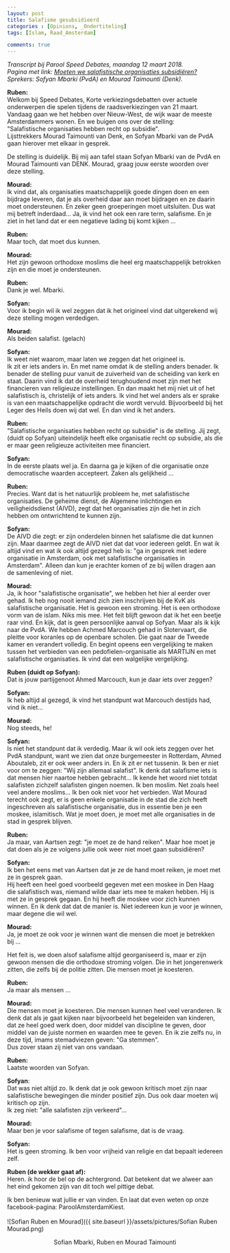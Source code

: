 ```yaml
---
layout: post
title: Salafisme gesubsidieerd
categories : [Opinions, _Ondertiteling]
tags: [Islam, Raad_Amsterdam]

comments: true
---  
```


<i>Transcript bij Parool Speed Debates, maandag 12 maart 2018.<br>
Pagina met link: <a href="https://www.parool.nl/verkiezingen/moeten-we-salafistische-organisaties-subsidieren~a4580210/" target="_blank">Moeten we salafistische organisaties subsidi&euml;ren?</a><br>
Sprekers: Sofyan Mbarki (PvdA) en Mourad Taimounti (Denk).</i>


<b>Ruben:</b><br>
Welkom bij Speed Debates, Korte verkiezingsdebatten over actuele onderwerpen die spelen tijdens de raadsverkiezingen van 21 maart. 
Vandaag gaan we het hebben over Nieuw-West, de wijk waar de meeste Amsterdammers wonen. En we buigen ons over de stelling: <br>
"Salafistische organisaties hebben recht op subsidie". <br>
Lijsttrekkers Mourad Taimounti van Denk, en Sofyan Mbarki van de PvdA gaan hierover met elkaar in gesprek.

De stelling is duidelijk. Bij mij aan tafel staan Sofyan Mbarki van de PvdA en Mourad Taimounti van DENK. Mourad, graag jouw eerste woorden over deze stelling.<br>

<b>Mourad:</b><br>
Ik vind dat, als organisaties maatschappelijk goede dingen doen en een bijdrage leveren, dat je als overheid daar aan moet bijdragen en ze daarin moet ondersteunen. 
En zeker geen groeperingen moet uitsluiten. Dus wat mij betreft inderdaad...  Ja, ik vind het ook een rare term, salafisme. 
En je ziet in het land dat er een negatieve lading bij komt kijken ...


<b>Ruben:</b><br>
Maar toch, dat moet dus kunnen.

<b>Mourad:</b><br>
Het zijn gewoon orthodoxe moslims die heel erg  maatschappelijk betrokken zijn en die moet je ondersteunen.

<b>Ruben:</b><br>
Dank je wel. Mbarki.


<b>Sofyan:</b><br>
Voor ik begin wil ik wel zeggen dat ik het origineel vind dat uitgerekend wij deze stelling mogen verdedigen. 

<b>Mourad:</b><br>
Als beiden salafist. (gelach)

<b>Sofyan:</b><br>
Ik weet niet waarom, maar laten we zeggen dat het origineel is.<br>
Ik zit er iets anders in. En met name omdat ik de stelling anders benader. Ik benader de stelling puur  vanuit de zuiverheid van de scheiding van kerk en staat. 
Daarin vind ik dat de overheid terughoudend moet zijn met het financieren van religieuze instellingen. En dan maakt het mij niet uit of het salafistisch is, christelijk of iets anders. 
Ik vind het wel anders als er sprake is van een maatschappelijke opdracht die wordt vervuld. Bijvoorbeeld bij het Leger des Heils doen wij dat wel. En dan vind ik het anders.

<b>Ruben:</b><br>
"Salafistische organisaties hebben recht op subsidie" is de stelling. Jij zegt, (duidt op Sofyan) uiteindelijk heeft elke organisatie recht op subsidie,
als die er maar geen religieuze activiteiten mee financiert.<br>

<b>Sofyan:</b><br>
In de eerste plaats wel ja. En daarna ga je kijken of die organisatie onze democratische waarden accepteert. Zaken als gelijkheid ...

<b>Ruben:</b><br>
Precies. Want dat is het natuurlijk probleem he, met salafistische organisaties. De geheime dienst, de Algemene inlichtingen en veiligheidsdienst (AIVD), 
zegt dat het organisaties zijn die het in zich hebben om ontwrichtend te kunnen zijn.

<b>Sofyan:</b><br>
De AIVD die zegt: er zijn onderdelen binnen het salafisme die dat kunnen zijn. Maar daarmee zegt de AIVD niet dat dat voor iedereen geldt. 
En wat ik altijd vind en wat ik ook altijd gezegd heb is: "ga in gesprek met iedere organisatie in Amsterdam, ook met salafistische organisaties in Amsterdam". 
Alleen dan kun je erachter komen of ze bij willen dragen aan de samenleving of niet.

<b>Mourad:</b><br>
Ja, ik hoor "salafistische organisatie", we hebben het hier al eerder over gehad. Ik heb nog nooit iemand zich zien inschrijven bij de KvK als salafistische organisatie.
Het is gewoon een stroming. Het is een orthodoxe vorm van de islam. Niks mis mee.
Het feit blijft gewoon dat ik het een beetje raar vind. En kijk, dat is geen persoonlijke aanval op Sofyan. Maar als ik kijk naar de PvdA. 
We hebben Achmed Marcouch gehad in Slotervaart, die pleitte voor koranles op de openbare scholen. 
Die gaat naar de Tweede kamer en verandert volledig. En begint opeens een vergelijking te maken tussen het verbieden van een pedofielen-organisatie als MARTIJN en met salafistische organisaties. 
Ik vind dat een walgelijke vergelijking.


<b>Ruben (duidt op Sofyan):</b><br>
Dat is jouw partijgenoot Ahmed Marcouch, kun je daar iets over zeggen?

<b>Sofyan:</b><br>
Ik heb altijd al gezegd, ik vind het standpunt wat Marcouch destijds had, vind ik niet...

<b>Mourad:</b><br>
Nog steeds, he!

<b>Sofyan:</b><br>
Is niet het standpunt dat ik verdedig.
Maar ik wil ook iets zeggen over het PvdA standpunt, want we zien dat onze burgemeester in Rotterdam, Ahmed Aboutaleb, zit er ook weer anders in. En ik zit er net tussenin. 
Ik ben er niet voor om te zeggen: "Wij zijn allemaal salafist". Ik denk dat salafisme iets is dat mensen hier naartoe hebben gebracht... 
Ik kende het woord niet totdat salafisten zichzelf salafisten gingen noemen. Ik ben moslim. Net zoals heel veel andere moslims... Ik ben ook niet voor het verbieden.
Wat Mourad terecht ook zegt, er is geen enkele organisatie in de stad die zich heeft ingeschreven als salafistische organisatie, dus in essentie ben je een moskee, islamitisch.
Wat je moet doen, je moet met alle organisaties in de stad in gesprek blijven.

<b>Ruben:</b><br>
Ja maar, van Aartsen zegt: "je moet ze de hand reiken". Maar hoe moet je dat doen als je ze volgens jullie ook weer niet moet gaan subsidi&euml;ren? 

<b>Sofyan:</b><br>
Ik ben het eens met van Aartsen dat je ze de hand moet reiken, je moet met ze in gesprek gaan.<br> 
Hij heeft een heel goed voorbeeld gegeven met een moskee in Den Haag die salafistisch was, niemand wilde daar iets mee te maken hebben. Hij is met ze in gesprek gegaan. 
En hij heeft die moskee voor zich kunnen winnen. En ik denk dat dat de manier is. Niet iedereen kun je voor je winnen, maar degene die wil wel.

<b>Mourad:</b><br>
Ja, je moet ze ook voor je winnen want die mensen die moet je betrekken bij ...

Het feit is, we doen alsof salafisme altijd georganiseerd is, maar er zijn gewoon mensen die die orthodoxe stroming volgen. Die in het jongerenwerk zitten, die zelfs bij de politie zitten. Die mensen moet je koesteren.

<b>Ruben:</b><br>
Ja maar als mensen ...

<b>Mourad:</b><br>
Die mensen moet je koesteren. Die mensen kunnen heel veel veranderen. Ik denk dat als je gaat kijken naar bijvoorbeeld het begeleiden van kinderen, 
dat ze heel goed werk doen, door middel van discipline te geven, door middel van de juiste normen en waarden mee te geven.
En ik zie zelfs nu, in deze tijd, imams stemadviezen geven: "Ga stemmen".<br>Dus zover staan zij niet van ons vandaan.

<b>Ruben:</b><br>
Laatste woorden van Sofyan.

<b>Sofyan</b>:<br>
Dat was niet altijd zo. Ik denk dat je ook gewoon kritisch moet zijn naar salafistische bewegingen die minder positief zijn. Dus ook daar moeten wij kritisch op zijn.<br> 
Ik zeg niet: "alle salafisten zijn verkeerd"...

<b>Mourad:</b><br>
Maar ben je voor salafisme of tegen salafisme, dat is de vraag.

<b>Sofyan:</b><br>
Het is geen stroming. Ik ben voor vrijheid van religie en dat bepaalt iedereen zelf.

<b>Ruben (de wekker gaat af):</b><br>
Heren. ik hoor de bel op de achtergrond. Dat betekent dat we alweer aan het eind gekomen zijn van dit toch wel pittige debat.

Ik ben benieuw wat jullie er van vinden. En laat dat even weten op onze facebook-pagina: ParoolAmsterdamKiest.<br><br>
![Sofian Ruben en Mourad]({{ site.baseurl }}/assets/pictures/Sofian Ruben Mourad.png)
<div align="center">Sofian Mbarki, Ruben en Mourad Taimounti</div>
